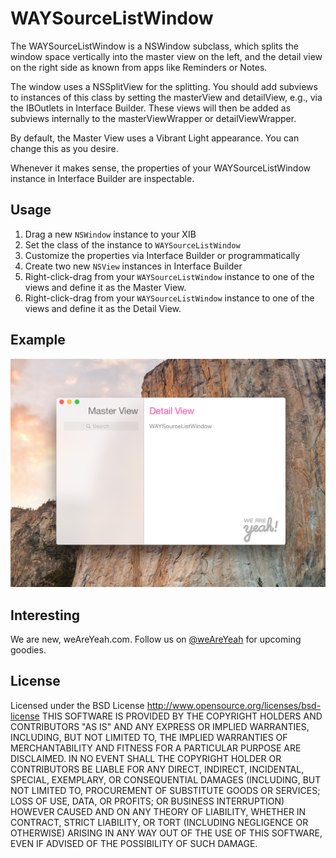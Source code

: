 WAYSourceListWindow
===================

The WAYSourceListWindow is a NSWindow subclass, which splits the window space vertically into the master view on the left, and the detail view on the right side as known from apps like Reminders or Notes.

The window uses a NSSplitView for the splitting. You should add subviews to instances of this class by setting the masterView and detailView, e.g., via the IBOutlets in Interface Builder. These views will then be added as subviews internally to the masterViewWrapper or detailViewWrapper.

By default, the Master View uses a Vibrant Light appearance. You can change this as you desire.

Whenever it makes sense, the properties of your WAYSourceListWindow instance in Interface Builder are inspectable.

Usage
-----

1. Drag a new ```NSWindow``` instance to your XIB
2. Set the class of the instance to ```WAYSourceListWindow```
3. Customize the properties via Interface Builder or programmatically
4. Create two new ```NSView``` instances in Interface Builder
5. Right-click-drag from your ```WAYSourceListWindow``` instance to one of the views and define it as the Master View.
5. Right-click-drag from your ```WAYSourceListWindow``` instance to one of the views and define it as the Detail View.


Example
-------

![WAYSourceListWindow](WAYSourceListWindow%20Example.png)


Interesting
-----------
We are new, weAreYeah.com.
Follow us on [@weAreYeah](http://twitter.com/weAreYeah) for upcoming goodies.

License
-------
Licensed under the BSD License <http://www.opensource.org/licenses/bsd-license>
THIS SOFTWARE IS PROVIDED BY THE COPYRIGHT HOLDERS AND CONTRIBUTORS "AS IS" AND ANY
EXPRESS OR IMPLIED WARRANTIES, INCLUDING, BUT NOT LIMITED TO, THE IMPLIED WARRANTIES
OF MERCHANTABILITY AND FITNESS FOR A PARTICULAR PURPOSE ARE DISCLAIMED. IN NO EVENT
SHALL THE COPYRIGHT HOLDER OR CONTRIBUTORS BE LIABLE FOR ANY DIRECT, INDIRECT,
INCIDENTAL, SPECIAL, EXEMPLARY, OR CONSEQUENTIAL DAMAGES (INCLUDING, BUT NOT LIMITED
TO, PROCUREMENT OF SUBSTITUTE GOODS OR SERVICES; LOSS OF USE, DATA, OR PROFITS; OR
BUSINESS INTERRUPTION) HOWEVER CAUSED AND ON ANY THEORY OF LIABILITY, WHETHER IN CONTRACT,
STRICT LIABILITY, OR TORT (INCLUDING NEGLIGENCE OR OTHERWISE) ARISING IN ANY WAY OUT OF
THE USE OF THIS SOFTWARE, EVEN IF ADVISED OF THE POSSIBILITY OF SUCH DAMAGE.
